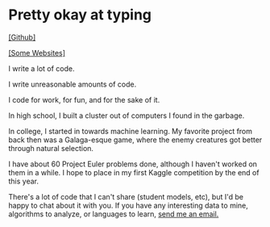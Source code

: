 # Pretty okay at typing

[[Github]](https://github.com/swirepe)

[[Some Websites]](/projects/sites)

I write a lot of code.

I write unreasonable amounts of code.

I code for work, for fun, and for the sake of it.

In high school, I built a cluster out of computers I found in the garbage.

In college, I started in towards machine learning.  My favorite project from back then was a Galaga-esque game, where the enemy creatures got better through natural selection.

I have about 60 Project Euler problems done, although I haven't worked on them in a while.  I hope to place in my first Kaggle competition by the end of this year.

There's a lot of code that I can't share (student models, etc), but I'd be happy to chat about it with you.  If you have any interesting data to mine, algorithms to analyze, or languages to learn, [send me an email.](/contact)

